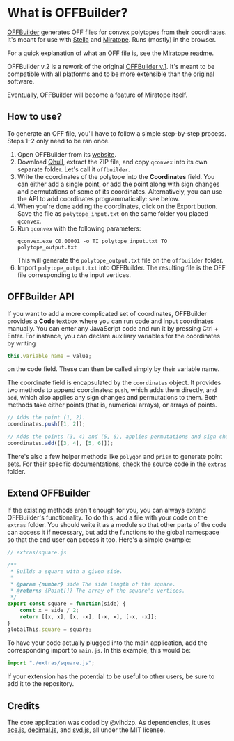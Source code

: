 # What is OFFBuilder?
[OFFBuilder](https://vihdzp.github.io/offbuilder-v2/) generates OFF files for convex polytopes from their coordinates. It\'s meant for use with [Stella](https://www.software3d.com/Stella.php) and [Miratope](https://github.com/OfficialURL/miratope). Runs (mostly) in the browser.

For a quick explanation of what an OFF file is, see the [Miratope readme](https://github.com/OfficialURL/miratope#where-do-i-get-these-off-files).

OFFBuilder v.2 is a rework of the original [OFFBuilder v.1](https://github.com/OfficialURL/OFFBuilder). It\'s meant to be compatible with all platforms and to be more extensible than the original software.

Eventually, OFFBuilder will become a feature of Miratope itself.

## How to use?
To generate an OFF file, you'll have to follow a simple step-by-step process. Steps 1–2 only need to be ran once.

1. Open OFFBuilder from its [website](https://officialurl.github.io/offbuilder-v2/).
2. Download [Qhull](http://www.qhull.org/), extract the ZIP file, and copy `qconvex` into its own separate folder. Let\'s call it `offbuilder`.
3. Write the coordinates of the polytope into the **Coordinates** field. You can either add a single point, or add the point along with sign changes and permutations of some of its coordinates. Alternatively, you can use the API to add coordinates programmatically: see below.
4. When you\'re done adding the coordinates, click on the Export button. Save the file as `polytope_input.txt` on the same folder you placed `qconvex`. 
5. Run `qconvex` with the following parameters:
    ```batch
    qconvex.exe C0.00001 -o TI polytope_input.txt TO polytope_output.txt
	```
    This will generate the `polytope_output.txt` file on the `offbuilder` folder.
6. Import `polytope_output.txt` into OFFBuilder. The resulting file is the OFF file corresponding to the input vertices.

## OFFBuilder API

If you want to add a more complicated set of coordinates, OFFBuilder provides a **Code** textbox where you can run code and input coordinates manually. You can enter any JavaScript code and run it by pressing Ctrl + Enter. For instance, you can declare auxiliary variables for the coordinates by writing
```js
this.variable_name = value;
```
on the code field. These can then be called simply by their variable name.

The coordinate field is encapsulated by the `coordinates` object. It provides two methods to append coordinates: `push`, which adds them directly, and `add`, which also applies any sign changes and permutations to them. Both methods take either points (that is, numerical arrays), or arrays of points.

```js
// Adds the point (1, 2).
coordinates.push([1, 2]);

// Adds the points (3, 4) and (5, 6), applies permutations and sign changes.
coordinates.add([[3, 4], [5, 6]]);
```

There\'s also a few helper methods like `polygon` and `prism` to generate point sets. For their specific documentations, check the source code in the `extras` folder.

## Extend OFFBuilder

If the existing methods aren\'t enough for you, you can always extend OFFBuilder\'s functionality. To do this, add a file with your code on the `extras` folder. You should write it as a module so that other parts of the code can access it if necessary, but add the functions to the global namespace so that the end user can access it too. Here\'s a simple example:

```js
// extras/square.js

/**
 * Builds a square with a given side.
 *
 * @param {number} side The side length of the square.
 * @returns {Point[]} The array of the square's vertices.
 */
export const square = function(side) {
	const x = side / 2;
	return [[x, x], [x, -x], [-x, x], [-x, -x]];
}
globalThis.square = square;
```

To have your code actually plugged into the main application, add the corresponding import to `main.js`. In this example, this would be:

```js
import "./extras/square.js";
```

If your extension has the potential to be useful to other users, be sure to add it to the repository.

## Credits
The core application was coded by @vihdzp. As dependencies, it uses [ace.js](https://github.com/ajaxorg/ace), [decimal.js](https://github.com/MikeMcl/decimal.js/), and [svd.js](https://github.com/danilosalvati/svd-js), all under the MIT license.
